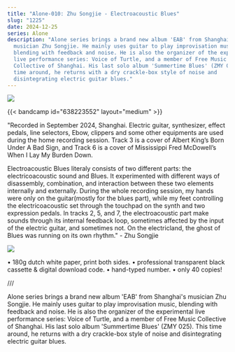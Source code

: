 ```yaml
---
title: "Alone-010: Zhu Songjie - Electroacoustic Blues"
slug: "1225"
date: 2024-12-25
series: Alone
description: "Alone series brings a brand new album 'EAB' from Shanghai's
  musician Zhu Songjie. He mainly uses guitar to play improvisation music,
  blending with feedback and noise. He is also the organizer of the experimental
  live performance series: Voice of Turtle, and a member of Free Music
  Collective of Shanghai. His last solo album 'Summertime Blues' (ZMY 025). This
  time around, he returns with a dry crackle-box style of noise and
  disintegrating electric guitar blues."
---
```

![](/images/uploads/zhu-songjie_1.jpg)

{{< bandcamp id="638223552" layout="medium" >}}

"Recorded in September 2024, Shanghai. Electric guitar, synthesizer, effect pedals, line selectors, Ebow, clippers and some other equipments are used during the home recording session. Track 3 is a cover of Albert King’s Born Under A Bad Sign, and Track 6 is a cover of Mississippi Fred McDowell’s When I Lay My Burden Down.

Electroacoustic Blues literaly consists of two different parts: the electricoacoustic sound and Blues. It experimented with different ways of disassembly, combination, and interaction between these two elements internally and externally. During the whole recording session, my hands were only on the guitar(mostly for the blues part), while my feet controlling the electricoacoustic set through the touchpad on the synth and two expression pedals. In tracks 2, 5, and 7, the electroacoustic part make sounds through its internal feedback loop, sometimes affected by the input of the electric guitar, and sometimes not. On the electricland, the ghost of Blues was running on its own rhythm." - Zhu Songjie

![](/images/uploads/0038160765_10.jpg)

• 180g dutch white paper, print both sides.
• professional transparent black cassette & digital download code.
• hand-typed number.
• only 40 copies!

///

Alone series brings a brand new album 'EAB' from Shanghai's musician Zhu Songjie. He mainly uses guitar to play improvisation music, blending with feedback and noise. He is also the organizer of the experimental live performance series: Voice of Turtle, and a member of Free Music Collective of Shanghai. His last solo album 'Summertime Blues' (ZMY 025). This time around, he returns with a dry crackle-box style of noise and disintegrating electric guitar blues.
